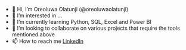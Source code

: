 - 👋 Hi, I’m Oreoluwa Olatunji (@oreoluwaolatunji)
- 👀 I’m interested in ...
- 🌱 I’m currently learning Python, SQL, Excel and Power BI
- 💞️ I’m looking to collaborate on various projects that require the tools mentioned above
- 📫 How to reach me [LinkedIn](www.linkedin.com/in/oreoluwaolatunji24)



<!---
oreoluwaolatunji/oreoluwaolatunji is a ✨ special ✨ repository because its `README.md` (this file) appears on your GitHub profile.
You can click the Preview link to take a look at your changes.
--->
